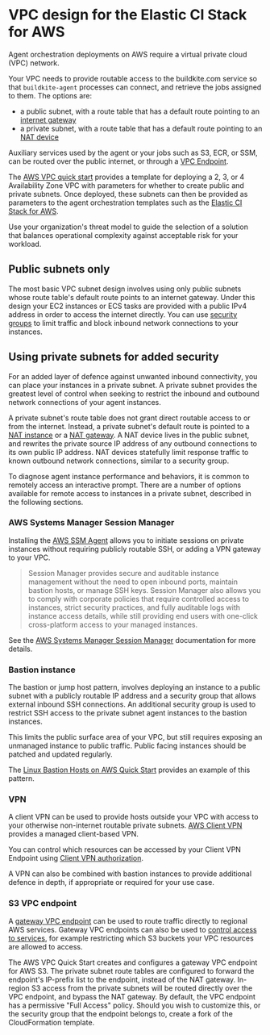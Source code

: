 # VPC design for the Elastic CI Stack for AWS

Agent orchestration deployments on AWS require a virtual private cloud (VPC)
network.

Your VPC needs to provide routable access to the buildkite.com service
so that `buildkite-agent` processes can connect, and retrieve the jobs assigned
to them. The options are:

*  a public subnet, with a route table that has a
default route pointing to an [internet gateway](https://docs.aws.amazon.com/vpc/latest/userguide/VPC_Internet_Gateway.html)
* a private subnet, with a route table that has a default route pointing to an
[NAT device](https://docs.aws.amazon.com/vpc/latest/userguide/vpc-nat.html)

Auxiliary services used by the agent or your jobs such as S3, ECR, or SSM,
can be routed over the public internet, or through a
[VPC Endpoint](https://docs.aws.amazon.com/vpc/latest/privatelink/vpc-endpoints.html).

The [AWS VPC quick start](https://aws.amazon.com/quickstart/architecture/vpc/)
provides a template for deploying a 2, 3, or 4 Availability Zone VPC with
parameters for whether to create public and private subnets. Once deployed,
these subnets can then be provided as parameters to the agent orchestration
templates such as the [Elastic CI Stack for AWS](/docs/agent/v3/elastic_ci_aws).

Use your organization's threat model to guide the selection of a solution that
balances operational complexity against acceptable risk for your workload.

## Public subnets only

The most basic VPC subnet design involves using only public subnets whose route
table's default route points to an internet gateway. Under this design your EC2
instances or ECS tasks are provided with a public IPv4 address in order to
access the internet directly. You can use
[security groups](https://docs.aws.amazon.com/vpc/latest/userguide/VPC_SecurityGroups.html)
to limit traffic and block inbound network connections to your instances.

## Using private subnets for added security

For an added layer of defence against unwanted inbound connectivity, you can
place your instances in a private subnet. A private subnet provides the greatest
level of control when seeking to restrict the inbound and outbound network
connections of your agent instances.

A private subnet's route table does not grant direct routable access to or from
the internet. Instead, a private subnet's default route is pointed to a
[NAT instance](https://docs.aws.amazon.com/vpc/latest/userguide/VPC_NAT_Instance.html)
or a [NAT gateway](https://docs.aws.amazon.com/vpc/latest/userguide/vpc-nat-gateway.html).
A NAT device lives in the public subnet, and rewrites the private source IP
address of any outbound connections to its own public IP address. NAT devices
statefully limit response traffic to known outbound network connections,
similar to a security group.

To diagnose agent instance performance and behaviors, it is common
to remotely access an interactive prompt. There are a number of options
available for remote access to instances in a private subnet, described in the following sections.

### AWS Systems Manager Session Manager

Installing the [AWS SSM Agent](https://docs.aws.amazon.com/systems-manager/latest/userguide/ssm-agent.html)
allows you to initiate sessions on private instances without requiring publicly
routable SSH, or adding a VPN gateway to your VPC.

> Session Manager provides secure and auditable instance management without the need to open inbound ports, maintain bastion hosts, or manage SSH keys. Session Manager also allows you to comply with corporate policies that require controlled access to instances, strict security practices, and fully auditable logs with instance access details, while still providing end users with one-click cross-platform access to your managed instances.

See the [AWS Systems Manager Session Manager](https://docs.aws.amazon.com/systems-manager/latest/userguide/session-manager.html) documentation for more details.

### Bastion instance

The bastion or jump host pattern, involves deploying an instance to a public
subnet with a publicly routable IP address and a security group that allows
external inbound SSH connections. An additional security group is used to
restrict SSH access to the private subnet agent instances to the bastion
instances.

This limits the public surface area of your VPC, but still requires exposing
an unmanaged instance to public traffic. Public facing instances should be
patched and updated regularly.

The [Linux Bastion Hosts on AWS Quick Start](https://aws.amazon.com/quickstart/architecture/linux-bastion/)
provides an example of this pattern.

### VPN

A client VPN can be used to provide hosts outside your VPC with access to your
otherwise non-internet routable private subnets.
[AWS Client VPN](https://docs.aws.amazon.com/vpn/latest/clientvpn-admin/what-is.html)
provides a managed client-based VPN.

You can control which resources can be accessed by your Client VPN Endpoint
using [Client VPN authorization](https://docs.aws.amazon.com/vpn/latest/clientvpn-admin/client-authorization.html).

A VPN can also be combined with bastion instances to provide additional defence
in depth, if appropriate or required for your use case.

### S3 VPC endpoint

A [gateway VPC endpoint](https://docs.aws.amazon.com/vpc/latest/privatelink/vpce-gateway.html)
can be used to route traffic directly to regional AWS services. Gateway VPC
endpoints can also be used to [control access to services](https://docs.aws.amazon.com/vpc/latest/privatelink/vpc-endpoints-access.html), for example restricting which S3 buckets
your VPC resources are allowed to access.

The AWS VPC Quick Start creates and configures a gateway VPC endpoint for AWS
S3. The private subnet route tables are configured to forward the endpoint's
IP-prefix list to the endpoint, instead of the NAT gateway. In-region S3 access
from the private subnets will be routed directly over the VPC endpoint, and bypass
the NAT gateway. By default, the VPC endpoint has a permissive "Full Access"
policy. Should you wish to customize this, or the security group that the
endpoint belongs to, create a fork of the CloudFormation template.
